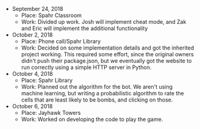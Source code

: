 * September 24, 2018
	* Place: Spahr Classroom
	* Work: Divided up work. Josh will implement cheat mode, and Zak and Eric will implement the additional functionality
* October 2, 2018
	* Place: Phone call/Spahr Library
	* Work: Decided on some implementation details and got the inherited project working. This required some effort, since the original owners didn't push their package.json, but we eventually got the website to run correctly using a simple HTTP server in Python.
* October 4, 2018
	* Place: Spahr Library
	* Work: Planned out the algorithm for the bot. We aren't using machine learning, but writing a probabilistic algorithm to rate the cells that are least likely to be bombs, and clicking on those.
* October 6, 2018
	* Place: Jayhawk Towers
	* Work: Worked on developing the code to play the game.